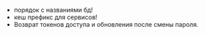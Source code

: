 - порядок с названиями бд!
- кеш префикс для сервисов!
- Возврат токенов доступа и обновления после смены пароля.